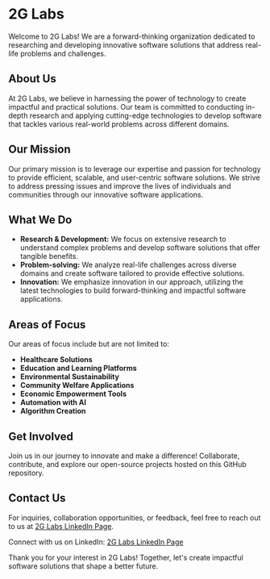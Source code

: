 # 2G Labs

Welcome to 2G Labs! We are a forward-thinking organization dedicated to researching and developing innovative software solutions that address real-life problems and challenges.

## About Us
At 2G Labs, we believe in harnessing the power of technology to create impactful and practical solutions. Our team is committed to conducting in-depth research and applying cutting-edge technologies to develop software that tackles various real-world problems across different domains.

## Our Mission
Our primary mission is to leverage our expertise and passion for technology to provide efficient, scalable, and user-centric software solutions. We strive to address pressing issues and improve the lives of individuals and communities through our innovative software applications.

## What We Do
- **Research & Development:** We focus on extensive research to understand complex problems and develop software solutions that offer tangible benefits.
- **Problem-solving:** We analyze real-life challenges across diverse domains and create software tailored to provide effective solutions.
- **Innovation:** We emphasize innovation in our approach, utilizing the latest technologies to build forward-thinking and impactful software applications.

## Areas of Focus
Our areas of focus include but are not limited to:
- **Healthcare Solutions**
- **Education and Learning Platforms**
- **Environmental Sustainability**
- **Community Welfare Applications**
- **Economic Empowerment Tools**
- **Automation with AI**
- **Algorithm Creation**

## Get Involved
Join us in our journey to innovate and make a difference! Collaborate, contribute, and explore our open-source projects hosted on this GitHub repository.

## Contact Us
For inquiries, collaboration opportunities, or feedback, feel free to reach out to us at [2G Labs LinkedIn Page](https://www.linkedin.com/company/2g-labs).

Connect with us on LinkedIn: [2G Labs LinkedIn Page](https://www.linkedin.com/company/2g-labs)

Thank you for your interest in 2G Labs! Together, let's create impactful software solutions that shape a better future.
